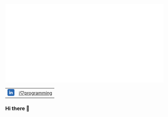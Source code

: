 ![Luciano Pereira](./assets/lucianopereira.svg)

<table style="width: 100%; border: none;" cellspacing="0" cellpadding="0" border="0">
  <tr>
    <td>  
      <a href="https://www.linkedin.com/in/i♡programming">
        <img width="22px" src="./assets/linkedin.svg" alt="LinkedIn"/>
      </a>
  </td>
    <td>  
      <a href="https://www.linkedin.com/in/i♡programming">
        i♡programming
      </a>
  </td>
  </tr>
</table>



### Hi there 👋

<!--
**thisIsMySourceCode/thisIsMySourceCode** is a ✨ _special_ ✨ repository because its `README.md` (this file) appears on your GitHub profile.

Here are some ideas to get you started:

- 🔭 I’m currently working on ...
- 🌱 I’m currently learning ...
- 👯 I’m looking to collaborate on ...
- 🤔 I’m looking for help with ...
- 💬 Ask me about ...
- 📫 How to reach me: ...
- 😄 Pronouns: ...
- ⚡ Fun fact: ...
-->
